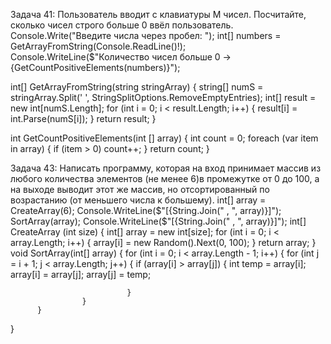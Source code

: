 Задача 41: Пользователь вводит с клавиатуры M чисел. 
Посчитайте, сколько чисел строго больше 0 ввёл пользователь.
Console.Write("Введите числа через пробел: ");
int[] numbers = GetArrayFromString(Console.ReadLine()!);
Console.WriteLine($"Количество чисел больше 0 -> {GetCountPositiveElements(numbers)}");


int[] GetArrayFromString(string stringArray)
{
          string[] numS = stringArray.Split(' ', StringSplitOptions.RemoveEmptyEntries);
          int[] result = new int[numS.Length];
          for (int i = 0; i < result.Length; i++)
          {
                    result[i] = int.Parse(numS[i]);
          }
          return result;
}

int GetCountPositiveElements(int [] array)
{
          int count = 0;
          foreach (var item in array)
          {
                    if (item > 0) count++;
          }
          return count;
}


Задача 43: Написать программу, которая на вход принимает массив из любого 
количества элементов (не менее 6)в промежутке от 0 до 100, 
а на выходе выводит этот же массив, но отсортированный по возрастанию
(от меньшего числа к большему).
int[] array = CreateArray(6);
Console.WriteLine($"[{String.Join(" , ", array)}]");
SortArray(array);
Console.WriteLine($"[{String.Join(" , ", array)}]");
int[] CreateArray (int size)
{
          int[] array = new int[size];
          for (int i = 0; i < array.Length; i++)
          {
                    array[i] = new Random().Next(0, 100);
          }
          return array;
}
void SortArray(int[] array)
{
          for (int i = 0; i < array.Length - 1; i++)
          {
                    for (int j = i + 1; j < array.Length; j++)
                    {
                              if (array[i] > array[j])
                              {
                                        int temp = array[i];
                                        array[i] = array[j];
                                        array[j] = temp;

                              }
                    }
          }
}


